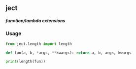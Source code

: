 ## ject
##### function/lambda extensions

### Usage
```python
from ject.length import length

def fun(a, b, *args, **kwargs): return a, b, args, kwargs

print(length(fun))
```